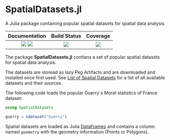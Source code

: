 # SpatialDatasets.jl

A Julia package containing popular spatial datasets for spatial data analysis

| Documentation | Build Status      | Coverage    |
|:-------------:|:-----------------:|:-----------:|
| [![][docs-stable-img]][docs-stable-url] [![][docs-dev-img]][docs-dev-url] |  [![][githubci-img]][githubci-url] | [![][codecov-img]][codecov-url] |

[docs-stable-img]: https://img.shields.io/badge/docs-stable-blue.svg
[docs-stable-url]: https://javierbarbero.github.io/SpatialDatasets.jl/stable

[docs-dev-img]: https://img.shields.io/badge/docs-dev-blue.svg
[docs-dev-url]: https://javierbarbero.github.io/SpatialDatasets.jl/dev

[githubci-img]: https://github.com/javierbarbero/SpatialDatasets.jl/workflows/CI/badge.svg
[githubci-url]: https://github.com/javierbarbero/SpatialDatasets.jl/actions

[codecov-img]: https://codecov.io/gh/javierbarbero/SpatialDatasets.jl/branch/main/graph/badge.svg
[codecov-url]: https://codecov.io/gh/javierbarbero/SpatialDatasets.jl

The package **SpatialDatasets.jl** contians a set of popular spatial datasets for spatial data analysis.

The datasets are storead as lazy Pkg Artifacts and are downloaded and installed once first used. See [List of Spatial Datasets](https://javierbarbero.github.io/SpatialDatasets.jl/dev/sdatasets/) for a list of all available datasets and their sources.

The following code loads the popular Guerry´s Moral statistics of France dataset:
```julia
using SpatialDatasets

guerry = sdataset("Guerry")
```
Spatial datasets are loaded as Julia [DataFrames](https://dataframes.juliadata.org/stable/) and contains a column named `geometry` with the geometry information (Points or Polygons).  
